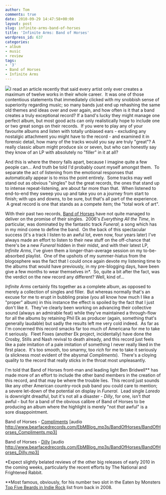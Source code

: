 ```yaml
---
author: Tom
comments: true
date: 2010-09-29 14:47:58+00:00
layout: post
slug: infinite-arms-band-of-horses
title: 'Infinite Arms: Band of Horses'
wordpress_id: 637
categories:
- album
- music
- review
tags: 
- '3'
- Band of Horses
- Infinite Arms
---
```


[![](http://eatenbymonsters.files.wordpress.com/2010/09/bandofhorses_infinitearms.jpg)](http://eatenbymonsters.files.wordpress.com/2010/09/bandofhorses_infinitearms.jpg)I read an article recently that said every artist only ever creates a maximum of twelve works in their whole career.  It was one of those contentious statements that immediately clicked with my snobbish sense of superiority regarding music; so many bands just end up rehashing the same old themes and ideas over and over again, and how often is it that a band creates a truly exceptional record? If a band's lucky they might manage one perfect album, but most good acts can only realistically hope to include one or two great songs on their records.  If you were to play any of your favourite albums and listen with totally unbiased ears - excluding any nostalgic attachment you might have to the record - and examined it in forensic detail, how many of the tracks would you say are truly "great"? A really classic album might produce six or seven, but who can honestly say they know of an LP with absolutely no "filler" in it at all?

And this is where the theory falls apart, because I imagine quite a few people can... And truth be told I'd probably count myself amongst them.  To separate the act of listening from the emotional responses that automatically appear is to miss the point entirely.  Some tracks may well stand out as obvious "singles" but the great records, the ones that stand up to intense repeat-listening, are about far more than that.  When listened to end-to-end they sweep you up and take you on a journey from start to finish; with ups and downs, to be sure, but that's all part of the experience.  A great record is one that stands as a compete item; the "total work of art".

With their past two records, [Band of Horses](http://www.bandofhorses.com/uk/home) have not quite managed to deliver on the promise of their singles.  2006's _Everything All the Time_, in particular, was dominated by the fantastic track _Funeral_; a song which has in my mind come to define the band.  On the back of this spectacular success (it's a track I listen to an awful lot, even now, four years later) I've always made an effort to listen to their new stuff on the off-chance that there's be a new _Funeral_ hidden in their midst, and with their latest LP, _Infinite Arms_, I've given them a longer-than-average session on my to-be-absorbed playlist.  One of the upshots of my summer-hiatus from the blogosphere was the fact that I could once again devote my listening time to the albums that would have previously, in my pre-blogging days, have been give a few months to wear themselves in*.  So, quite a bit after the fact, was the verdict on the new record any different? Well, kind of...

_Infinite Arms_ certainly fits together as a complete album, as opposed to merely a collection of singles and filler.  But whereas normally that's an excuse for me to erupt in bubbling praise (you all know how much I like a "proper" album) in this instance the effect is spoiled by the fact that I just don't like it.  They've clearly been working on advancing their collective sound (always an admirable feat) while they've maintained a through-flow for all the albums by retaining Phil Ek as producer (again, something that's generally laudable) but sadly the results left me very cold indeed.  As far as I'm concerned this record smacks far too much of Americana for me to take it seriously.  Fleet Foxes (another Ek project, incidentally) have done the Crosby, Stills and Nash revival to death already, and this record just feels like a pale imitation of a pale imitation of something I never really liked in the first place.  It's too smooth, too smarmy, too _rich_ for me to take it seriously (a slickness most evident of the abysmal _Compliments_).  There's a cloying quality to the record that really sticks in the throat most unpleasantly.

I'm told that Band of Horses front-man and leading light Ben Bridwell** has made more of an effort to include the other band members in the creation of this record, and that may be where the trouble lies.  This record just sounds like any other American country-rock pub band you could care to mention; a severe let-down of the potential on display in _Funeral_.  Lead single _Laredo_ is downright dreadful, but it's not all a disaster - _Dilly_, for one, isn't _that_ awful - but for a band of the obvious calibre of Band of Horses to be producing an album where the highlight is merely "not _that_ awful" is a sore disappointment.

Band of Horses - [Compliments](http://www.bearfacedrecords.com/EbMBlog_mp3s/BandOfHorses/BandOfHorses_Compliments.mp3) [audio http://www.bearfacedrecords.com/EbMBlog_mp3s/BandOfHorses/BandOfHorses_Compliments.mp3]

Band of Horses - [Dilly](http://www.bearfacedrecords.com/EbMBlog_mp3s/BandOfHorses/BandOfHorses_Dilly.mp3) [audio http://www.bearfacedrecords.com/EbMBlog_mp3s/BandOfHorses/BandOfHorses_Dilly.mp3]

*Expect slightly belated reviews of the other big releases of early 2010 in the coming weeks, particularly the recent efforts by The National and Frightened Rabbit.

**Most famous, obviously, for his number two slot in the Eaten by Monsters [Top Five Beards in Indie Rock](http://eatenbymonsters.wordpress.com/2008/11/19/he-that-hath-no-beard-is-less-than-a-man-a-top-5/) list from back in 2008.

